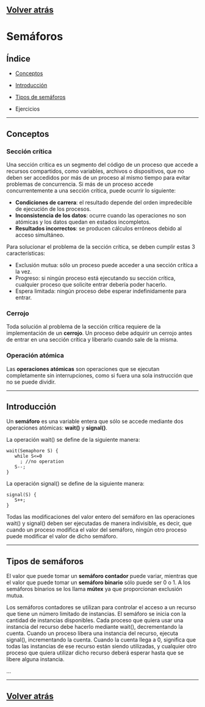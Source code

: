 ## [Volver atrás](readme.md)

# Semáforos

## Índice

- [Conceptos](#conceptos)

- [Introducción](#introducción)

- [Tipos de semáforos](#tipos-de-semáforos)

- Ejercicios

---

## Conceptos

### Sección crítica

Una sección crítica es un segmento del código de un proceso que accede a recursos compartidos, como variables, archivos o dispositivos, que no deben ser accedidos por más de un proceso al mismo tiempo para evitar problemas de concurrencia. Si más de un proceso accede concurrentemente a una sección crítica, puede ocurrir lo siguiente:

- **Condiciones de carrera**: el resultado depende del orden impredecible de ejecución de los procesos.
- **Inconsistencia de los datos**: ocurre cuando las operaciones no son atómicas y los datos quedan en estados incompletos.
- **Resultados incorrectos**: se producen cálculos erróneos debido al acceso simultáneo.

Para solucionar el problema de la sección crítica, se deben cumplir estas 3 características:

- Exclusión mutua: sólo un proceso puede acceder a una sección crítica a la vez.
- Progreso: si ningún proceso está ejecutando su sección crítica, cualquier proceso que solicite entrar debería poder hacerlo.
- Espera limitada: ningún proceso debe esperar indefinidamente para entrar.

### Cerrojo

Toda solución al problema de la sección crítica requiere de la implementación de un **cerrojo**. Un proceso debe adquirir un cerrojo antes de entrar en una sección crítica y liberarlo cuando sale de la misma. 

### Operación atómica

Las **operaciones atómicas** son operaciones que se ejecutan completamente sin interrupciones, como si fuera una sola instrucción que no se puede dividir.

---

## Introducción

Un **semáforo** es una variable entera que sólo se accede mediante dos operaciones atómicas: **wait()** y **signal()**.

La operación wait() se define de la siguiente manera:
```
wait(Semaphore S) {
   while S<=0
     ; //no operation
   S--;
}
```
La operación signal() se define de la siguiente manera:
```
signal(S) {
   S++;
}
```
Todas las modificaciones del valor entero del semáforo en las operaciones wait() y signal() deben ser ejecutadas de manera indivisible, es decir, que cuando un proceso modifica el valor del semáforo, ningún otro proceso puede modificar el valor de dicho semáforo.

---

## Tipos de semáforos

El valor que puede tomar un **semáforo contador** puede variar, mientras que el valor que puede tomar un **semáforo binario** sólo puede ser 0 o 1. A los semáforos binarios se los llama **mútex** ya que proporcionan exclusión mutua.

Los semáforos contadores se utilizan para controlar el acceso a un recurso que tiene un número limitado de instancias. El semáforo se inicia con la cantidad de instancias disponibles. Cada proceso que quiera usar una instancia del recurso debe hacerlo mediante wait(), decrementando la cuenta. Cuando un proceso libera una instancia del recurso, ejecuta signal(), incrementando la cuenta. Cuando la cuenta llega a 0, significa que todas las instancias de ese recurso están siendo utilizadas, y cualquier otro proceso que quiera utilizar dicho recurso deberá esperar hasta que se libere alguna instancia.

...

---

## [Volver atrás](readme.md)